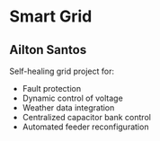 # Smart Grid

## Ailton Santos

Self-healing grid project for: 
- Fault protection
- Dynamic control of voltage
- Weather data integration
- Centralized capacitor bank control
- Automated feeder reconfiguration
